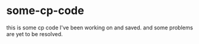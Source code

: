 # some-cp-code
this is some cp code I've been working on and saved. and some problems are yet to be resolved.
